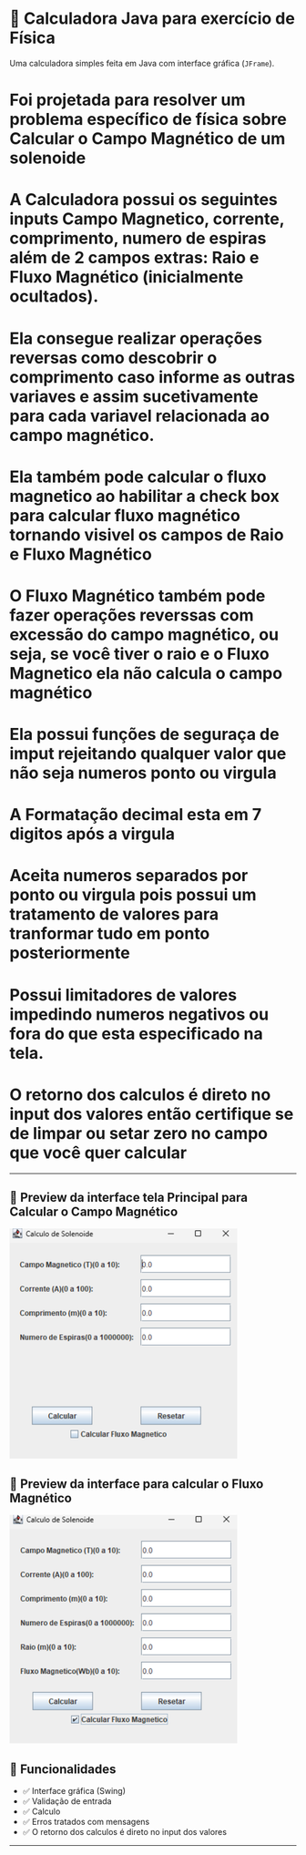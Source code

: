 # 🧮 Calculadora Java para exercício de Física

Uma calculadora simples feita em Java com interface gráfica (`JFrame`).

# Foi projetada para resolver um problema específico de física sobre Calcular o Campo Magnético de um solenoide
# A Calculadora possui os seguintes inputs Campo Magnetico, corrente, comprimento, numero de espiras além de 2 campos extras: Raio e Fluxo Magnético (inicialmente ocultados).
# Ela consegue realizar operações reversas como descobrir o comprimento caso informe as outras variaves e assim sucetivamente para cada variavel relacionada ao campo magnético.
# Ela também pode calcular o fluxo magnetico ao habilitar a check box para calcular fluxo magnético tornando visivel os campos de Raio e Fluxo Magnético
# O Fluxo Magnético também pode fazer operações reverssas com excessão do campo magnético, ou seja, se você tiver o raio e o Fluxo Magnetico ela não calcula o campo magnético
# Ela possui funções de seguraça de imput rejeitando qualquer valor que não seja numeros ponto ou virgula
# A Formatação decimal esta em 7 digitos após a virgula
# Aceita numeros separados por ponto ou virgula pois possui um tratamento de valores para tranformar tudo em ponto posteriormente
# Possui limitadores de valores impedindo numeros negativos ou fora do que esta especificado na tela.
# O retorno dos calculos é direto no input dos valores então certifique se de limpar ou setar zero no campo que você quer calcular
---

## 📸 Preview da interface tela Principal para Calcular o Campo Magnético

<img src="/tela principal.png" alt="Calculadora em funcionamento" width="400"/>

## 📸 Preview da interface para calcular o Fluxo Magnético

<img src="/tela secundaria.png" alt="Calculadora em funcionamento" width="400"/>

## 🚀 Funcionalidades

- ✅ Interface gráfica (Swing)
- ✅ Validação de entrada
- ✅ Calculo
- ✅ Erros tratados com mensagens
- ✅ O retorno dos calculos é direto no input dos valores

---
